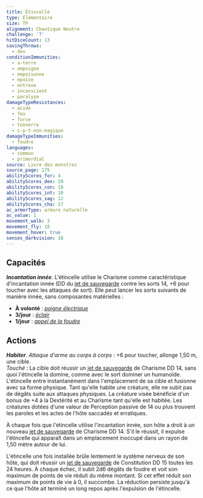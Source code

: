 ```yaml
---
title: Étincelle
type: Élémentaire
size: TP
alignment: Chaotique Neutre
challenge: '7'
hitDiceCount: 13
savingThrows:
  - dex
conditionImmunities:
  - a-terre
  - empoigne
  - empoisonne
  - epuise
  - entrave
  - inconscient
  - paralyse
damageTypeResistances:
  - acide
  - feu
  - force
  - tonnerre
  - c-p-t-non-magique
damageTypeImmunities:
  - foudre
languages:
  - commun
  - primordial
source: Livre des monstres
source_page: 175
abilityScores_for: 4
abilityScores_dex: 20
abilityScores_con: 18
abilityScores_int: 10
abilityScores_sag: 12
abilityScores_cha: 17
ac_armorType: armure naturelle
ac_value: 1
movement_walk: 3
movement_fly: 18
movement_hover: true
senses_darkvision: 18
---
```

## Capacités
_**Incantation innée**_. L'étincelle utilise le Charisme comme caractéristique d'incantation innée (DD du [jet de sauvegarde](/utiliser-les-caracteristiques/#jets-de-sauvegarde) contre les sorts 14, +6 pour toucher avec les attaques de sort). Elle peut lancer les sorts suivants de manière innée, sans composantes matérielles :
* **À volonté** : [_poigne électrique_](/grimoire/poigne-electrique/)
* **3/jour** : [_éclair_](/grimoire/eclair/)
* **1/jour** : [_appel de la foudre_](/grimoire/appel-de-la-foudre/)

## Actions
_**Habiter**_. _Attaque d'arme au corps à corps_ : +6 pour toucher, allonge 1,50 m, une cible.  
_Touché_ : La cible doit réussir un [jet de sauvegarde](/utiliser-les-caracteristiques/#jets-de-sauvegarde) de Charisme DD 14, sans quoi l'étincelle la domine, comme avec le sort dominer un humanoïde. L'étincelle entre instantanément dans l'emplacement de sa cible et fusionne avec sa forme physique. Tant qu'elle habite une créature, elle ne subit pas de dégâts suite aux attaques physiques. La créature visée bénéficie d'un bonus de +4 à la Dextérité et au Charisme tant qu'elle est habitée. Les créatures dotées d'une valeur de Perception passive de 14 ou plus trouvent les paroles et les actes de l'hôte saccadés et erratiques.

À chaque fois que l'étincelle utilise l'incantation innée, son hôte a droit à un nouveau [jet de sauvegarde](/utiliser-les-caracteristiques/#jets-de-sauvegarde) de Charisme DD 14. S'il le réussit, il expulse l'étincelle qui apparaît dans un emplacement inoccupé dans un rayon de 1,50 mètre autour de lui.

L'étincelle une fois installée brûle lentement le système nerveux de son hôte, qui doit réussir un [jet de sauvegarde](/utiliser-les-caracteristiques/#jets-de-sauvegarde) de Constitution DD 15 toutes les 24 heures. À chaque échec, il subit 2d6 dégâts de foudre et voit son maximum de points de vie réduit du même montant. Si cet effet réduit son maximum de points de vie à 0, il succombe. La réduction persiste jusqu'à ce que l'hôte ait terminé un long repos après l'expulsion de l'étincelle.
